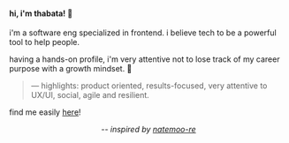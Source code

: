 #### hi, i'm thabata! 👋

i'm a software eng specialized in frontend. i believe tech to be a powerful tool to help people. 

having a hands-on profile, i'm very attentive not to lose track of my career purpose with a growth mindset. 🚀

> — highlights: product oriented, results-focused, very attentive to UX/UI, social, agile and resilient.

find me easily <a rel="me" href="https://www.linkedin.com/in/thabatadornelas/">here</a>!

<p align="center">
  <i>-- inspired by <a href="https://github.com/natemoo-re">natemoo-re</a></i>
</p>
